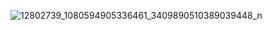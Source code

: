 
![12802739_1080594905336461_3409890510389039448_n](https://user-images.githubusercontent.com/25535250/41624752-95dafa0c-73e4-11e8-8bce-e1b576aa2a67.jpg)
